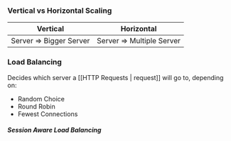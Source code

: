 ### Vertical vs Horizontal Scaling
| Vertical                | Horizontal                |
| ----------------------- | ------------------------- |
| Server => Bigger Server | Server => Multiple Server | 

### Load Balancing
Decides which server a [[HTTP Requests | request]] will go to, depending on:
- Random Choice
- Round Robin
- Fewest Connections

##### Session Aware Load Balancing


